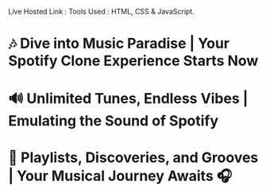 Live Hosted Link : 
Tools Used : HTML, CSS & JavaScript.
# 🎶 Dive into Music Paradise | Your Spotify Clone Experience Starts Now
# 🔊 Unlimited Tunes, Endless Vibes | Emulating the Sound of Spotify
# 📱 Playlists, Discoveries, and Grooves | Your Musical Journey Awaits 🎧
